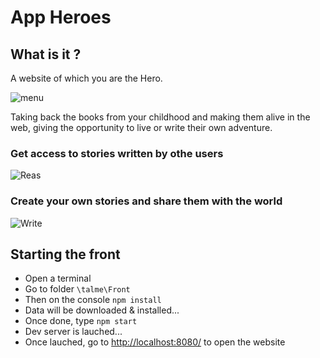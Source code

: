 # App Heroes

## What is it ?

A website of which you are the Hero.

![menu](https://user-images.githubusercontent.com/59915248/113117773-13d7b300-920f-11eb-834e-2cf02fde4771.jpg)

Taking back the books from your childhood and making them alive in the web, giving the opportunity to live or write their own adventure.

### Get access to stories written by othe users

![Reas](https://user-images.githubusercontent.com/59915248/113119054-5352cf00-9210-11eb-9322-4c19a1e48821.png)

### Create your own stories and share them with the world

![Write](https://user-images.githubusercontent.com/59915248/113119062-551c9280-9210-11eb-85a2-e2b273011f80.png)


## Starting the front

* Open a terminal
* Go to folder `\talme\Front`
* Then on the console `npm install` 
* Data will be downloaded & installed...
* Once done, type `npm start`
* Dev server is lauched...
* Once lauched, go to [http://localhost:8080/](http://localhost:8080/) to open the website